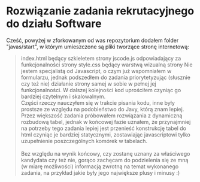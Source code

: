 # Rozwiązanie zadania rekrutacyjnego do działu Software
Cześć,
powyżej w zforkowanym od was repozytorium dodałem folder "javas/start", w którym umieszczone są pliki tworzące stronę internetową:
> index.html będący szkieletem strony
> jscode.js odpowiadający za funkcjonalności strony
> style.css będący warstwą wizualną strony
Nie jestem specjalistą od Javascript, o czym już wspomniałem w formularzu, jednak podszedłem do zadania priorytetyzując (słusznie czy też nie) działanie strony samej w sobie w pełnej jej funkcjonalności. W dalszej kolejności kod uprościłem czyniąc go bardziej czytelnym i skalowalnym.<br>
Części rzeczy nauczyłem się w trakcie pisania kodu, inne były prostsze ze względu na podobieństwo do Javy, którą znam lepiej.<br>
Przez większość zadania próbowałem rozwiązania z dynamiczną rozbudową tabel, jednak w końcowej fazie uznałem, że przynajmniej na potrzeby tego zadania lepiej jest przenieść konstrukcję tabel do html czyniąc je bardziej statycznymi, zostawiając javascriptowi tylko uzupełnienie poszczególnych komórek w tabelach.<br><br>
Bez względu na wynik końcowy, czy zostanę uznany za właściwego kandydata czy też nie, gorąco zachęcam do podzielenia się ze mną (w miarę możliwości) informacją zwrotną na temat wykonanego zadania, na przykład jakie były jego największe plusy i minusy :)
